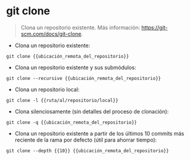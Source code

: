 # git clone

> Clona un repositorio existente.
> Más información: <https://git-scm.com/docs/git-clone>.

- Clona un repositorio existente:

`git clone {{ubicación_remota_del_repositorio}}`

- Clona un repositorio existente y sus submódulos:

`git clone --recursive {{ubicación_remota_del_repositorio}}`

- Clona un repositorio local:

`git clone -l {{ruta/al/repositorio/local}}`

- Clona silenciosamente (sin detalles del proceso de clonación):

`git clone -q {{ubicación_remota_del_repositorio}}`

- Clona un repositorio existente a partir de los últimos 10 commits más reciente de la rama por defecto (útil para ahorrar tiempo):

`git clone --depth {{10}} {{ubicación_remota_del_repositorio}}`
